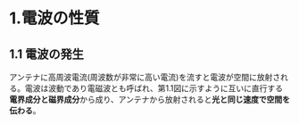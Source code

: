 # 1.電波の性質

## 1.1 電波の発生

アンテナに高周波電流(周波数が非常に高い電流)を流すと電波が空間に放射される。電波は波動であり電磁波とも呼ばれ、第1.1図に示すように互いに直行する**電界成分と磁界成分**から成り、アンテナから放射されると**光と同じ速度で空間を伝わる**。

